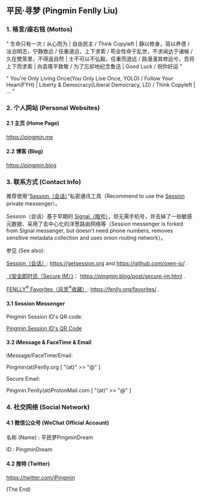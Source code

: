 ## 平民·寻梦 (Pingmin Fenlly Liu)


### 1. 格言/座右铭 (Mottos)

" 生命只有一次 / 从心而为 | 自由民主 / Think Copyleft | 静以修身，简以养德 / 淡泊明志，宁静致远 / 任重道远，上下求索 / 苟全性命于乱世，不求闻达于诸候 / 久在樊笼里，不得返自然 | 士不可以不弘毅，任重而道远 / 路漫漫其修远兮，吾将上下而求索 | 向袁隆平致敬 / 为了忘却地纪念鲁迅 | Good Luck / 祝你好运 "

" You're Only Living Once(You Only Live Once, YOLO) / Follow Your Heart(FYH) | Liberty & Democracy(Liberal Democracy, LD) / Think Copyleft | ... "


### 2. 个人网站 (Personal Websites)

#### 2.1 主页 (Home Page)

https://pingmin.me

#### 2.2 博客 (Blog)

https://pingmin.blog


### 3. 联系方式 (Contact Info)

推荐使用“[Session（会话）](https://getsession.org)”私密通讯工具（Recommend to use the [Session](https://getsession.org) private messenger）。

Session（会话）基于早期的 [Signal（暗号）](https://signal.org)，但无需手机号，并去掉了一些敏感元数据、采用了去中心化的洋葱路由网络等（Session messenger is forked from Signal messenger, but doesn't need phone numbers, removes sensitive metadata collection and uses onion routing network）。

参见 (See also):

  [Session（会话）](https://getsession.org): https://getsession.org and https://github.com/oxen-io/ .

  [《安全即时讯（Secure IM）》](https://pingmin.blog/post/secure-im.html)： https://pingmin.blog/post/secure-im.html .

  [FENLLY<sup>®</sup> Favorites（风灵<sup>®</sup>收藏）](https://fenlly.org/favorites/): https://fenlly.org/favorites/ .

#### 3.1 Session Messenger

Pingmin Session ID's QR code:

  [Pingmin Session ID's QR Code](https://pingmin.me/img/pingmin-qr-codes/session-messenger.png "Pingmin Session ID's QR Code")

<!--
  ![Pingmin Session ID's QR Code](https://pingmin.me/img/pingmin-qr-codes/session-messenger.png "Pingmin Session ID's QR Code")
-->

#### 3.2 iMessage & FaceTime & Email

iMessage/FaceTime/Email:

  Pingmin(at)Fenlly.org  [ "(at)" >> "@" ]

Secure Email:

  Pingmin.Fenlly(at)ProtonMail.com  [ "(at)" >> "@" ]


### 4. 社交网络 (Social Network)

#### 4.1 微信公众号 (WeChat Official Account)

名称 (Name) : 平民梦PingminDream

ID : PingminDream

#### 4.2 推特 (Twitter)

https://twitter.com/iPingmin


(The End)
